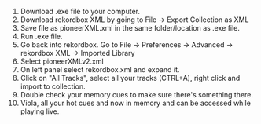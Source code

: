 1. Download .exe file to your computer.
2. Download rekordbox XML by going to File -> Export Collection as XML
3. Save file as pioneerXML.xml in the same folder/location as .exe file.
4. Run .exe file.
5. Go back into rekordbox. Go to File -> Preferences -> Advanced -> rekordbox XML -> Imported Library
6. Select pioneerXMLv2.xml
7. On left panel select rekordbox.xml and expand it.
8. Click on "All Tracks", select all your tracks (CTRL+A), right click and import to collection.
9. Double check your memory cues to make sure there's something there.
10. Viola, all your hot cues and now in memory and can be accessed while playing live.
